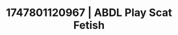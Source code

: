 ---
categories:
- Flushed cheeks
- Digital erotica realm
- Softcore surrealism
- NSFW role reversal
- Sensual choreography
image: /assets/images/1747801120967.jpg
layout: post
seo:
  description: Featured content with artistic Scat Fetish, ABDL Play. HD images available.
  keywords: Scat Fetish, ABDL Play
  og_image: /assets/images/1747801120967.jpg
  schema_type: VisualArtwork
tags:
- ABDL Play
- Scat Fetish
- '#1747801120967'
title: 1747801120967 | ABDL Play Scat Fetish
---